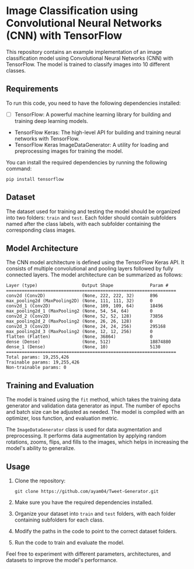 # Image Classification using Convolutional Neural Networks (CNN) with TensorFlow

This repository contains an example implementation of an image classification model using Convolutional Neural Networks (CNN) with TensorFlow. The model is trained to classify images into 10 different classes.

## Requirements

To run this code, you need to have the following dependencies installed:

- [ ] TensorFlow: A powerful machine learning library for building and training deep learning models.
- TensorFlow Keras: The high-level API for building and training neural networks with TensorFlow.
- TensorFlow Keras ImageDataGenerator: A utility for loading and preprocessing images for training the model.

You can install the required dependencies by running the following command:

```
pip install tensorflow
```

## Dataset

The dataset used for training and testing the model should be organized into two folders: `train` and `test`. Each folder should contain subfolders named after the class labels, with each subfolder containing the corresponding class images.

## Model Architecture

The CNN model architecture is defined using the TensorFlow Keras API. It consists of multiple convolutional and pooling layers followed by fully connected layers. The model architecture can be summarized as follows:

```
Layer (type)                 Output Shape              Param #
=================================================================
conv2d (Conv2D)              (None, 222, 222, 32)      896
max_pooling2d (MaxPooling2D) (None, 111, 111, 32)      0
conv2d_1 (Conv2D)            (None, 109, 109, 64)      18496
max_pooling2d_1 (MaxPooling2 (None, 54, 54, 64)        0
conv2d_2 (Conv2D)            (None, 52, 52, 128)       73856
max_pooling2d_2 (MaxPooling2 (None, 26, 26, 128)       0
conv2d_3 (Conv2D)            (None, 24, 24, 256)       295168
max_pooling2d_3 (MaxPooling2 (None, 12, 12, 256)       0
flatten (Flatten)            (None, 36864)             0
dense (Dense)                (None, 512)               18874880
dense_1 (Dense)              (None, 10)                5130
=================================================================
Total params: 19,255,426
Trainable params: 19,255,426
Non-trainable params: 0
```

## Training and Evaluation

The model is trained using the `fit` method, which takes the training data generator and validation data generator as input. The number of epochs and batch size can be adjusted as needed. The model is compiled with an optimizer, loss function, and evaluation metric.

The `ImageDataGenerator` class is used for data augmentation and preprocessing. It performs data augmentation by applying random rotations, zooms, flips, and fills to the images, which helps in increasing the model's ability to generalize.

## Usage

1. Clone the repository:
   ```
   git clone https://github.com/ayam04/Tweet-Generator.git
   ```

2. Make sure you have the required dependencies installed.

3. Organize your dataset into `train` and `test` folders, with each folder containing subfolders for each class.

4. Modify the paths in the code to point to the correct dataset folders.

5. Run the code to train and evaluate the model.

Feel free to experiment with different parameters, architectures, and datasets to improve the model's performance.
